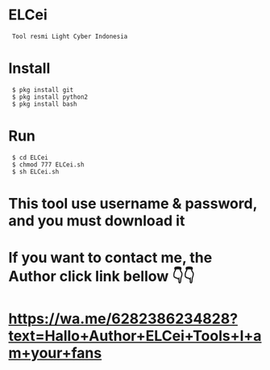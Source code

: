 # ELCei
     Tool resmi Light Cyber Indonesia
# Install
     $ pkg install git
     $ pkg install python2
     $ pkg install bash
# Run
     $ cd ELCei
     $ chmod 777 ELCei.sh
     $ sh ELCei.sh

# This tool use username & password, and you must download it
# If you want to contact me, the Author click link bellow 👇👇
# https://wa.me/6282386234828?text=Hallo+Author+ELCei+Tools+I+am+your+fans
